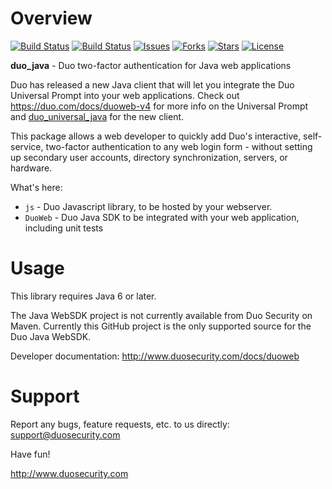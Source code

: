 # Overview

[![Build Status](https://github.com/duosecurity/duo_java/workflows/Java%20CI/badge.svg?branch=master)](https://github.com/duosecurity/duo_java/actions)
[![Build Status](https://travis-ci.org/duosecurity/duo_java.svg?branch=master)](https://travis-ci.org/duosecurity/duo_java)
[![Issues](https://img.shields.io/github/issues/duosecurity/duo_java)](https://github.com/duosecurity/duo_java/issues)
[![Forks](https://img.shields.io/github/forks/duosecurity/duo_java)](https://github.com/duosecurity/duo_java/network/members)
[![Stars](https://img.shields.io/github/stars/duosecurity/duo_java)](https://github.com/duosecurity/duo_java/stargazers)
[![License](https://img.shields.io/badge/License-View%20License-orange)](https://github.com/duosecurity/duo_java/blob/master/LICENSE)

**duo_java** - Duo two-factor authentication for Java web applications

Duo has released a new Java client that will let you integrate the Duo Universal Prompt into your web applications.
Check out https://duo.com/docs/duoweb-v4 for more info on the Universal Prompt and [duo_universal_java](https://github.com/duosecurity/duo_universal_java) for the new client.

This package allows a web developer to quickly add Duo's interactive, self-service, two-factor authentication to any web login form - without setting up secondary user accounts, directory synchronization, servers, or hardware.

What's here:

* `js` - Duo Javascript library, to be hosted by your webserver.
* `DuoWeb` - Duo Java SDK to be integrated with your web application, including unit tests

# Usage

This library requires Java 6 or later.

The Java WebSDK project is not currently available from Duo Security on Maven.  Currently this GitHub project is the only supported source for the Duo Java WebSDK.

Developer documentation: <http://www.duosecurity.com/docs/duoweb>

# Support

Report any bugs, feature requests, etc. to us directly:
support@duosecurity.com

Have fun!

<http://www.duosecurity.com>
